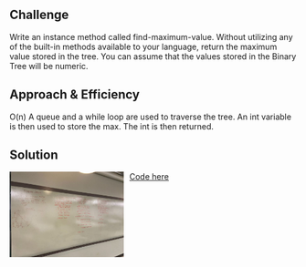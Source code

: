 ## Challenge
<p>Write an instance method called find-maximum-value. Without utilizing any of the built-in methods available to your language, return the maximum value stored in the tree. You can assume that the values stored in the Binary Tree will be numeric.</p>


## Approach & Efficiency
O(n)
A queue and a while loop are used to traverse the tree. An int variable is then used to store the max. The int is then returned.


## Solution
<img src="../assets/challenge16.jpg"
     alt="White Board Picture"
     style="float: left; margin-right: 10px; width: 200px;" />

<a href="../src/main/java/codechallenges/tree">Code here</a>